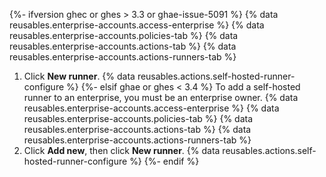 {%- ifversion ghec or ghes > 3.3 or ghae-issue-5091 %}
{% data reusables.enterprise-accounts.access-enterprise %}
{% data reusables.enterprise-accounts.policies-tab %}
{% data reusables.enterprise-accounts.actions-tab %}
{% data reusables.enterprise-accounts.actions-runners-tab %}
1. Click **New runner**.
{% data reusables.actions.self-hosted-runner-configure %}
{%- elsif ghae or ghes < 3.4 %}
To add a self-hosted runner to an enterprise, you must be an enterprise owner.
{% data reusables.enterprise-accounts.access-enterprise %}
{% data reusables.enterprise-accounts.policies-tab %}
{% data reusables.enterprise-accounts.actions-tab %}
{% data reusables.enterprise-accounts.actions-runners-tab %}
1. Click **Add new**, then click **New runner**.
{% data reusables.actions.self-hosted-runner-configure %}
{%- endif %}
